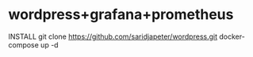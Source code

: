 # wordpress+grafana+prometheus
INSTALL
git clone https://github.com/saridjapeter/wordpress.git
docker-compose up -d
